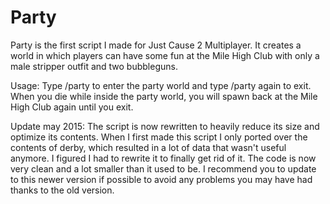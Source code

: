 Party
===========

Party is the first script I made for Just Cause 2 Multiplayer. It creates a world in which players can have some fun at the Mile High Club with only a male stripper outfit and two bubbleguns. 

Usage:
Type /party to enter the party world and type /party again to exit. When you die while inside the party world, you will spawn back at the Mile High Club again until you exit. 

Update may 2015: The script is now rewritten to heavily reduce its size and optimize its contents. When I first made this script I only ported over the contents of derby, which resulted in a lot of data that wasn't useful anymore. I figured I had to rewrite it to finally get rid of it. The code is now very clean and a lot smaller than it used to be. I recommend you to update to this newer version if possible to avoid any problems you may have had thanks to the old version.
